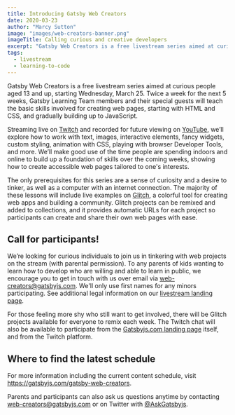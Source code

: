 ```yaml
---
title: Introducing Gatsby Web Creators
date: 2020-03-23
author: "Marcy Sutton"
image: "images/web-creators-banner.png"
imageTitle: Calling curious and creative developers
excerpt: "Gatsby Web Creators is a free livestream series aimed at curious people aged 13 and up, starting Wednesday, March 25. Twice a week for the next 5 weeks, Gatsby Learning Team members and their special guests will teach the basic skills involved for creating web pages, starting with HTML and CSS, and gradually building up to JavaScript."
tags:
  - livestream
  - learning-to-code
---
```


Gatsby Web Creators is a free livestream series aimed at curious people aged 13 and up, starting Wednesday, March 25. Twice a week for the next 5 weeks, Gatsby Learning Team members and their special guests will teach the basic skills involved for creating web pages, starting with HTML and CSS, and gradually building up to JavaScript.

Streaming live on [Twitch](https://twitch.tv/gatsbyjs) and recorded for future viewing on [YouTube](https://www.youtube.com/channel/UCjnp770qk7ujOq8Q9wiC82w), we’ll explore how to work with text, images, interactive elements, fancy widgets, custom styling, animation with CSS, playing with browser Developer Tools, and more. We’ll make good use of the time people are spending indoors and online to build up a foundation of skills over the coming weeks, showing how to create accessible web pages tailored to one's interests.

The only prerequisites for this series are a sense of curiosity and a desire to tinker, as well as a computer with an internet connection. The majority of these lessons will include live examples on [Glitch](https://glitch.com), a colorful tool for creating web apps and building a community. Glitch projects can be remixed and added to collections, and it provides automatic URLs for each project so participants can create and share their own web pages with ease.

## Call for participants!

We’re looking for curious individuals to join us in tinkering with web projects on the stream (with parental permission). To any parents of kids wanting to learn how to develop who are willing and able to learn in public, we encourage you to get in touch with us over email via [web-creators@gatsbyjs.com](mailto:web-creators@gatsbyjs.com). We'll only use first names for any minors participating. See additional legal information on our [livestream landing page](https://gatsbyjs.com/gatsby-web-creators).

For those feeling more shy who still want to get involved, there will be Glitch projects available for everyone to remix each week. The Twitch chat will also be available to participate from the [Gatsbyjs.com landing page](https://gatsbyjs.com/gatsby-web-creators) itself, and from the Twitch platform.

## Where to find the latest schedule

For more information including the current content schedule, visit https://gatsbyjs.com/gatsby-web-creators.

Parents and participants can also ask us questions anytime by contacting [web-creators@gatsbyjs.com](mailto:web-creators@gatsbyjs.com) or on Twitter with [@AskGatsbyjs](https://twitter.com/askgatsbyjs).

